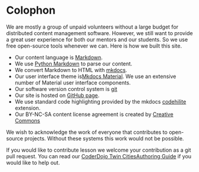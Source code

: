 # Colophon

We are mostly a group of unpaid volunteers without a large budget for distributed content management software.  However, we still want to provide a great user experience for both our mentors and our students.  So we use free open-source tools whenever we can.  Here is how we built this site.

* Our content language is [Markdown](https://en.wikipedia.org/wiki/Markdown).
* We use [Python Markdown](https://python-markdown.github.io/) to parse our content.
* We convert Markdown to HTML with [mkdocs](https://www.mkdocs.org/).
* Our user interface theme is[Mkdocs Material](https://squidfunk.github.io/mkdocs-material/).  We use an extensive number of Material user interface components.
* Our software version control system is [git](https://git-scm.com/)
* Our site is hosted on [GitHub page](https://pages.github.com/).
* We use standard code highlighting provided by the mkdocs [codehilite](https://python-markdown.github.io/extensions/code_hilite/) extension.
* Our BY-NC-SA content license agreement is created by [Creative Commons](https://creativecommons.org/licenses/by-nc-sa/3.0/)

We wish to acknowledge the work of everyone that contributes to open-source projects.  Without these systems this work would not be possible.

If you would like to contribute lesson we welcome your contribution as a git pull request.  You can read our [CoderDojo Twin CitiesAuthoring Guide](https://www.coderdojotc.org/CoderDojoTC/content-authoring-guide/) if you would like to help out.
